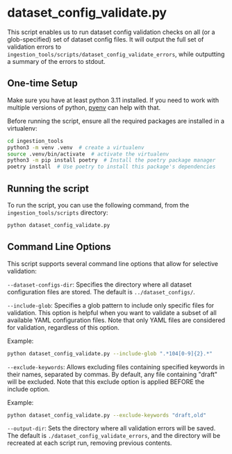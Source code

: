 
# dataset_config_validate.py
This script enables us to run dataset config validation checks on all (or a glob-specified) set of dataset config files. It will output the full set of validation errors to `ingestion_tools/scripts/dataset_config_validate_errors`, while outputting a summary of the errors to stdout.

## One-time Setup
Make sure you have at least python 3.11 installed. If you need to work with multiple versions of python, [pyenv](https://github.com/pyenv/pyenv) can help with that.

Before running the script, ensure all the required packages are installed in a virtualenv:
```bash
cd ingestion_tools
python3 -m venv .venv  # create a virtualenv
source .venv/bin/activate  # activate the virtualenv
python3 -m pip install poetry  # Install the poetry package manager
poetry install  # Use poetry to install this package's dependencies
```

## Running the script

To run the script, you can use the following command, from the `ingestion_tools/scripts` directory:
```bash
python dataset_config_validate.py
```

## Command Line Options
This script supports several command line options that allow for selective validation:

`--dataset-configs-dir`: Specifies the directory where all dataset configuration files are stored. The default is `../dataset_configs/`.

`--include-glob`: Specifies a glob pattern to include only specific files for validation. This option is helpful when you want to validate a subset of all available YAML configuration files. Note that only YAML files are considered for validation, regardless of this option.

Example:
```bash
python dataset_config_validate.py --include-glob ".*104[0-9]{2}.*"
```

`--exclude-keywords`: Allows excluding files containing specified keywords in their names, separated by commas. By default, any file containing "draft" will be excluded. Note that this exclude option is applied BEFORE the include option.

Example:
```bash
python dataset_config_validate.py --exclude-keywords "draft,old"
```

`--output-dir`: Sets the directory where all validation errors will be saved. The default is `./dataset_config_validate_errors`, and the directory will be recreated at each script run, removing previous contents.